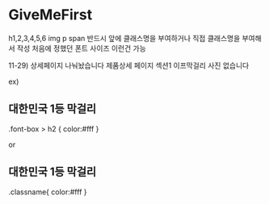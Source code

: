 # GiveMeFirst

h1,2,3,4,5,6 img p span 반드시 앞에 클래스명을 부여하거나 직접 클래스명을 부여해서 작성
처음에 정했던 폰트 사이즈 이런건 가능

11-29) 상세페이지 나눠놨습니다
제품상세 페이지 섹션1 이프막걸리 사진 없습니다

ex)

<article class="font-box">
    <h2>대한민국 1등 막걸리</h2>
</article>

.font-box > h2 {
color:#fff
}

or

<article class="font-box">
    <h2 class='classname'>대한민국 1등 막걸리</h2>
</article>

.classname{
color:#fff
}
